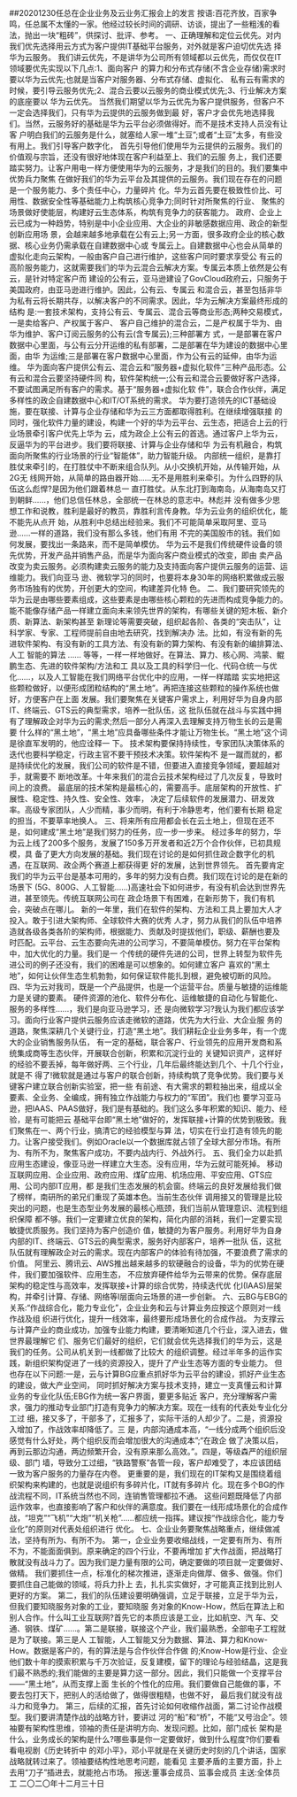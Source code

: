 ##20201230任总在企业业务及云业务汇报会上的发言
按语:百花齐放，百家争鸣，任总属不太懂的一家。他经过较长时间的调研、访谈，提出了一些粗浅的看 法，抛出一块“粗砖”，供探讨、批评、参考。
一、正确理解和定位云优先。对内我们优先选择用云方式为客户提供IT基础平台服务，对外就是客户迫切优先选 择华为云服务。
我们讲云优先，不是讲华为公司所有领域都以云优先，而仅仅在IT领域要优先实现以下几点:1、面向客户 的算力和分布式存储(不含企业存储)需求时要以华为云优先;也就是当客户对服务器、分布式存储、虚拟化、 私有云有需求的时候，要引导云服务优先;2、混合云要以云服务的商业模式优先;3、行业解决方案的底座要以 华为云优先。
当然我们期望以华为云优先为客户提供服务，但客户不一定会选择我们，只有华为云提供的云服务做到最 好，客户才会优先地选择我们。当然，云服务好的基础是华为云平台必须做得好。而不是技术支持人员没有让客 户明白我们的云服务是什么，就塞给人家一堆“土豆”;或者“土豆”太多，有些没有用上。我们引导客户数字化， 首先引导他们使用华为云提供的云服务。我们的价值观与宗旨，还没有很好地体现在客户利益至上、我们的云服 务上，我们还要踏实努力。让客户用电一样方便使用华为的云服务，才是我们的目的。我们要集中优势兵力聚焦 在做好我们的华为云平台及其提供的云服务。我们现在存在的问题是一个服务能力、多个责任中心，力量碎片 化。华为云首先要在极致性价比、可用性、数据安全性等基础能力上构筑核心竞争力;同时针对所聚焦的行业、 聚焦的场景做好使能层，构建好云生态体系，构筑有竞争力的获客能力。
政府、企业上云已成为一种趋势，特别是中小企业应用、大企业的非敏感数据应用、政企的新型创新应用场 景，会越来越多地承载在公有云上;另一方面，很多政府企业的核心数据、核心业务仍需承载在自建数据中心或 专属云上。自建数据中心也会从简单的虚拟化走向云架构，一般由客户自己进行维护，这些客户同时要求享受公 有云的高阶服务能力，这就需要我们的华为云混合云解决方案。专属云本质上依然是公有云，是针对特定客户而 建设的公有云，亚马逊建设了GovCloud政府云，只服务于美国政府，由亚马逊进行维护。因此，公有云、专属云 和混合云，甚至包括非华为私有云将长期共存，以解决客户的不同需求。因此，华为云解决方案最终形成的结构 是:一套技术架构，支持公有云、专属云、混合云等商业形态;两种交易模式，一是卖给客户、产权属于客户、 客户自己维护的混合云，二是产权属于华为、由华为维护、客户订阅云服务的公有云(含专属云);三种部署方 式，一是部署在客户数据中心里面，与公有云分开运维的私有部署，二是部署在华为建设的数据中心里面，由华 为运维;三是部署在客户数据中心里面，作为公有云的延伸，由华为运维。
华为面向客户提供公有云、混合云和“服务器+虚拟化软件”三种产品形态。公有云和混合云要坚持硬件同 构，软件架构统一;公有云和混合云要做好客户选择，不要试图满足所有客户的需求。基于“服务器+虚拟化软 件”，联合合作伙伴，满足多样性的政企自建数据中心和IT/OT系统的需求。
华为要打造领先的ICT基础设施，要在联接、计算与企业存储和华为云三方面都取得胜利。在继续增强联接 的同时，强化软件力量的建设，构建一个好的华为云平台、云生态，把适合上云的行业场景牵引客户优先上华为 云，成为政企上公有云的首选。通过客户上华为云，反逼华为的平台进步。我们要将联接、计算与企业存储和华 为云有机融合，构筑面向所聚焦的行业场景的行业“智能体”，助力智能升级。
内部统一组织，是靠打胜仗来牵引的，在打胜仗中不断来组合队列。从小交换机开始，从传输开始，从2G无 线网开始，从简单的路由器开始......无不是用胜利来牵引。为什么四野的队伍这么彪悍?是因为他们跟着林总一 直打胜仗。从东北打到海南岛，从海南岛又打到朝鲜......，他们总信任林总，全部统一在林总的意志中。林彪并 没有做多少思想工作和说教，胜利是最好的教员，靠胜利言传身教。华为云业务的组织优化，能不能先从点开 始，从胜利中总结出经验来。我们不可能简单采取阿里、亚马逊......一样的道路，我们没有那么多钱，他们有用 不完的美国股市的钱。我们如何发展，要找出一条路来，而不是简单模仿。
华为云不是我们传统硬件设备的领先优势，开发产品并销售产品，而是华为面向客户商业模式的改变，即由 卖产品改变为卖云服务。必须构建卖云服务的能力及支持面向客户提供云服务的运营、运维能力。我们向亚马 逊、微软学习的同时，也要将本身30年的网络积累做成云服务市场独有的优势，开创更大的空间，构建差异化特 色。
二、我们要研究领先的华为云是由哪些要素组成，这些要素是由哪些核心颗粒的先进而构成竞争能力的。
能不能像存储产品一样建立面向未来领先世界的架构，有哪些关键的短木板、新介质、新算法、新架构甚至 新理论等需要突破，组织起各阶、各类的“突击队”，让科学家、专家、工程师提前自由地去研究，找到解决办 法。比如，有没有新的先进软件架构、有没有新的工具方法、有没有新的算力架构、有没有新的编排算法、人工 智能的算法 ...... 等等，一样一样地做好。在算法、算力、核心网、鸿蒙、鲲鹏生态、先进的软件架构/方法和工 具以及工具的科学归一化、代码仓统一与优化......，以及人工智能在我们网络平台优化中的应用，一样一样踏踏 实实地把这些颗粒做好，以便形成团粒结构的“黑土地”。再把连接这些颗粒的操作系统也做好，方便客户在上面 发展。我们要聚焦在关键客户需求上，利用好华为自身内部IT、终端云、GTS云的典型需求，培养一批队伍，这 批队伍就在战斗与实践中拥有了理解政企对华为云的需求;然后一部分人再深入去理解支持万物生长的云是需要 什么样的“黑土地”，“黑土地”应具备哪些条件才能让万物生长。“黑土地”这个词是徐直军发明的，他应诠释一 下。
技术架构要保持持续性，专家团队决策体系的迭代也要科学稳定，行政主官不要干预技术决策。软件架构不 是一蹴而就的，都是持续优化的发展，我们公司的软件是不错，但要进入直接竞争领域，要超越对手，就需要不 断地改革。十年来我们的混合云技术架构经过了几次反复，导致时间上的浪费。
最底层的技术架构是最核心的，需要高手。底层架构的开放性、扩展性、稳定性、持久性、安全性、效率， 决定了后续软件的发展潜力、研发效率。高级专家团队，人少而精，事少而明，有利于冷静思考，他们要有长期 稳定的担当，不要草率地换人。
三、将来所有应用都会长在云土地上，但现在还不是，如何建成“黑土地”是我们努力的任务，应一步一步来。
经过多年的努力，华为云上线了200多个服务，发展了150多万开发者和近2万个合作伙伴，已初具规模，具 备了更大方向发展的基础。我们现在讨论的是如何抓住政企数字化的机遇，在互联网、政企两个赛道上都获得更 好的发展，达到世界领先。
首先要肯定我们的华为云平台是基本可用的，多年的努力没有白费。我们现在讨论的是在新的场景下 (5G、800G、人工智能......)高速社会下如何进步，有没有机会达到世界先进，甚至领先。传统互联网公司在 政企场景下有困难，在新形势下，我们有机会，突破点在哪儿。
新的一年里，我们在软件的架构、方法和工具上要加大人才投入。敢于引进大架构师、全球软件大赛的优秀 人才，努力从我们的队伍中培养造就各级各类各阶的架构师，根据能力、贡献及时提拔他们，职级、薪酬也要及 时匹配。云平台、云生态要向先进的公司学习，不要简单模仿。努力在平台架构中，加大优化的力量。我们是一 个传统的硬件先进的公司，世界上转型为软件先进公司的例子还没有，我们的困难是可以想象的。如何建立客户 喜欢的“黑土地”，如何让伙伴生态生机勃勃，如何保证软件能扎到根，避免被切断的风险。
四、华为云对我司，既是一个产品提供，也是一个运营平台。质量与敏捷的运维能力是关键的要素。
硬件资源的池化、软件分布化、运维敏捷的自动化与智能化、服务的多样性......，我们是向亚马逊学习，还 是向微软学习?我认为我们都应该学习。面向行业客户提供云服务应该走微软的道路，优先为大行业、大企业服 务的道路，聚焦深耕几个关键行业，打造“黑土地”。我们耕耘企业业务多年，有一个庞大的企业销售服务队伍， 有一定的基础，联合客户、行业领先的应用开发商和系统集成商等生态伙伴，开展联合创新，积累和沉淀行业的 关键知识资产，这样好的经验不要丢掉，每年做好两、三个行业，几年后最终能达到几个、十几个行业，就是不 得了!微软就是通过与客户的联合创新，持续构筑了竞争优势。我们要与关键客户建立联合创新实验室，把一些 有前途、有大需求的颗粒抽出来，组成以全要素、全业务、全编成，拥有独立作战能力与权力的“军团”。我们也 要学习亚马逊，把IAAS、PAAS做好，我们是有基础的。我们这么多年积累的知识、能力、经验，是有可能把云 基础平台即“黑土地”做好的，发挥联接+计算的优势到极致。我们聚焦在一、两个行业，搞清它的经验模型与算 法，切实在行业打造有领先的能力。让客户接受我们。例如Oracle以一个数据库就占领了全球大部分市场。有所 为、有所不为，聚焦客户成功，不要内战内行、外战外行。
五、我们全力以赴抓应用生态建设，像亚马逊一样建立大生态。没有应用，华为云就可能死掉。
移动互联网应用、企业应用、政府应用、煤矿应用、机场应用、平安应用、GTS应用、公司内部IT应用，都 是我们生态发展的机会窗。终端云的良好发展给我们做了榜样，南研所的弟兄们重现了英雄本色。当前生态伙伴 调用接又的管理是比较突出的问题，也是生态型业务发展的最核心瓶颈，我们当前从管理意识、流程到组织保障 都不够。我们一定要建立优良的架构，简化内部的消耗，我们一定要实现敏捷优质服务。我们坚持为客户创造价 值，敏捷的为客户服务。利用好华为自身内部的IT、终端云、GTS云的典型需求，服务好内部客户，培养一批队 伍，这批队伍就有理解政企对云的需求。现在内部客户的体验有待加强，不要浪费了需求的价值。
阿里云、腾讯云、AWS推出越来越多的软硬融合的设备，华为的优势在硬件，我们要加强软件、应用生态， 不应放弃硬件给华为云带来的优势。保存底层架构的稳定性与高效率，发挥联接+计算的综合优势，持续迭代优 化I(IAAS)层架构，并牵引计算、存储、网络等I层面向云场景的进一步创新。
六、云BG与EBG的关系:“作战综合化，能力专业化”，企业业务和云与计算业务应按这个原则对一线作战及组 织进行优化，提升一线效率，最终要形成场景化的合成作战。
为支撑云与计算产业的商业成功，加强专业能力构建，要清晰知道几个行业，深入进去，做世界最理解它 们、服务它们最好的组织，它们就会优先选择我们的华为云，这是我们的任务。公司从机关到一线都做了比较大 的组织调整。经过半年多的运作实践，新组织架构促进了一线的资源投入，提升了产业生态等方面的专业能力。 但也存在以下问题:一是，云与计算BG应重点抓好华为云平台的建设，抓好产业生态的建设，做大产业空间， 同时抓好解决方案与技术支持，建立一支真懂云和计算业务的专业化队伍;EBG作为统一客户界面，要更多贴近 客户，充分理解客户需求，强力的推动专业部门打造有竞争力的解决方案。现在一线有的代表处专业化分工过 细，接又多了，干部多了，汇报多了，实际干活的人却少了。二是，资源投入增加了，作战效率却降低了。三 是，内部沟通成本高，“一线分成两个组织后没感觉有什么好处，两个组织反而会增加很大的沟通成本”;“在政企 做了决策以后，再到云那边沟通，两边频繁开会，没有原来那么高效。”。四是，等级森严的组织层级、部门 墙，导致分工过细，“铁路警察”各管一段，客户却难受了，本应该团结一致为客户服务的力量存在内卷。
更重要的是，我们现在的IT架构又是围绕着组织架构来构建的，也就是说组织有多碎片化，IT就有多碎片 化。现在多个BG的作战流程不同，IT系统当然也不同，连销售管理都拉不通。
这些问题既降低了内部运作效率，也直接影响了客户和伙伴的满意度。我们要在一线形成场景化的合成作 战，“坦克”“飞机”“大炮”“机关枪”......都应统一指挥。建议按“作战综合化，能力专业化”的原则对代表处组织进行 优化。
七、企业业务要聚焦战略重点，继续做减法，坚持有所为、有所不为。
第一，企业业务要收缩战线，一定要有所为、有所不为，不能面面俱到。原来确定的四个行业，不要再增加 扩大作战面，把战略打散就没有战斗力了。因为我们是力量有限的公司，确定要做的项目就一定要做好、做精。 我们要抓住一点，标准化的梯次推进，逐渐走向做厚、做多、做强。你们要抓住自己能做的领域，将兵力扑上 去，扎扎实实做好，才可能真正找到比别人更好的方案。
第二，我们的队伍建设要明确强调，立足于联接，立足于华为云，但我们要知晓服务对象的工业，要知晓服 务对象的Know-How，然后在算法上和别人合作。什么叫工业互联网?首先它的本质应该是工业，比如航空、汽 车、交通、钢铁、煤矿......。第二是联接，联接这个产业，我们最熟悉，全部电子工程就是为了联接。第三是人 工智能，人工智能又分为数据、算法、算力和Know-How。数据是客户的，有的算法是与合作伙伴合作做 的;Know-How是行业、企业他们数十年的摸索积累与千万次验证，反复建模，留下的理论与经验结晶，这是我 们最不熟悉的;我们能做的主要是算力这一部分。因此，我们只能做一个支撑平台——“黑土地”，从而支撑上面 生长的个性化的应用。我们要做自己能做的事，不要去包打天下，把别人的活给做了，做得很粗糙，也做不好， 最后我们就没有战斗力和竞争力。
第三，后续的汇报，首先讨论如何收缩作战面，第二讨论作战模型。我们要讲清楚作战的战略方针，要讲过 河的“船”和“桥”，不能“又号治企”。领袖要有架构性思维，领袖的责任是讲明方向、发现问题。比如，部门成长 架构是什么，业务成长的架构是什么?哪些事是你一定要做好，做到什么程度?你们要看看电视剧《历史转折中 的邓小平》，邓小平就是在关键历史时刻的几个讲话，国家战略就转过来了。领袖要结构性地思考问题，能看见 主要矛盾的主要方面，扑上去用“刀子”插进去，就能抢占市场。
报送:董事会成员、监事会成员 
主送:全体员工
二〇二〇年十二月三十日
